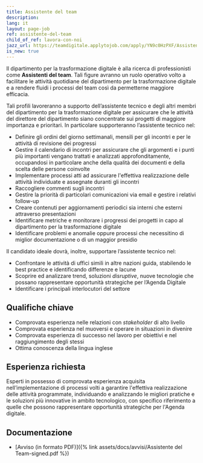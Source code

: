 ```yaml
---
title: Assistente del team
description:
lang: it
layout: page-job
ref: assistente-del-team
child_of_ref: lavora-con-noi
jazz_url: https://teamdigitale.applytojob.com/apply/YN9c0HzPXF/Assistenti-Del-Team.html
is_new: true
---
```


Il dipartimento per la trasformazione digitale è alla ricerca di
professionisti come **Assistenti del team**. Tali figure avranno un
ruolo operativo volto a facilitare le attività quotidiane del
dipartimento per la trasformazione digitale e a rendere fluidi i
processi del team così da permetterne maggiore efficacia.

Tali profili lavoreranno a supporto dell’assistente tecnico e degli
altri membri del dipartimento per la trasformazione digitale per
assicurare che le attività del direttore del dipartimento siano
concentrate sui progetti di maggiore importanza e prioritari. In
particolare supporteranno l’assistente tecnico nel:

-   Definire gli ordini del giorno settimanali, mensili per gli incontri
    e per le attività di revisione dei progressi
-   Gestire il calendario di incontri per assicurare che gli argomenti e
    i punti più importanti vengano trattati e analizzati
    approfonditamente, occupandosi in particolare anche della qualità
    dei documenti e della scelta delle persone coinvolte
-   Implementare processi atti ad assicurare l'effettiva realizzazione
    delle attività individuate e assegnate duranti gli incontri
-   Raccogliere commenti sugli incontri
-   Gestire la priorità di particolari comunicazioni via email e gestire
    i relativi follow-up
-   Creare contenuti per aggiornamenti periodici sia interni che esterni
    attraverso presentazioni
-   Identificare metriche e monitorare i progressi dei progetti in capo
    al dipartimento per la trasformazione digitale
-   Identificare problemi e anomalie oppure processi che necessitino di
    miglior documentazione o di un maggior presidio

Il candidato ideale dovrà, inoltre, supportare l’assistente tecnico nel:

-   Confrontare le attività di uffici simili in altre nazioni guida,
    stabilendo le best practice e identificando differenze e lacune
-   Scoprire ed analizzare trend, soluzioni *disruptive*, nuove tecnologie che
    possano rappresentare opportunità strategiche per l’Agenda Digitale
-   Identificare i principali interlocutori del settore

## Qualifiche chiave

-   Comprovata esperienza nelle relazioni con _stakeholder_ di alto livello
-   Comprovata esperienza nel muoversi e operare in situazioni in divenire
-   Comprovata esperienza di successo nel lavoro per obiettivi e nel
    raggiungimento degli stessi
-   Ottima conoscenza della lingua inglese

## Esperienza richiesta

Esperti in possesso di comprovata esperienza acquisita nell’implementazione di processi volti
a garantire l'effettiva realizzazione delle attività programmate, individuando e analizzando le
migliori pratiche e le soluzioni più innovative in ambito tecnologico, con specifico
riferimento a quelle che possono rappresentare opportunità strategiche per l'Agenda digitale.

## Documentazione

- [Avviso (in formato PDF)]({% link assets/docs/avvisi/Assistente del Team-signed.pdf %})
